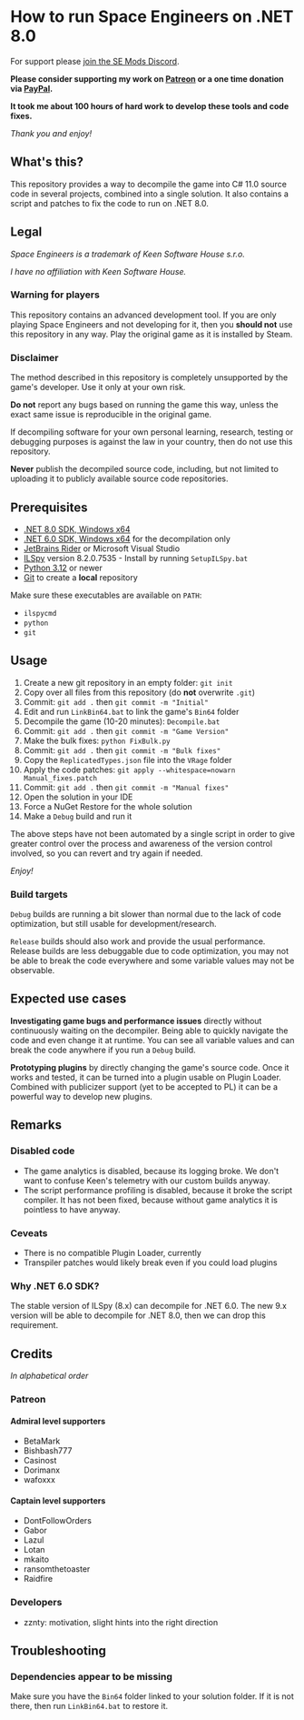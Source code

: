 # How to run Space Engineers on .NET 8.0

For support please [join the SE Mods Discord](https://discord.gg/PYPFPGf3Ca).

**Please consider supporting my work on [Patreon](https://www.patreon.com/semods) or a one time donation via [PayPal](https://www.paypal.com/paypalme/vferenczi/).**

**It took me about 100 hours of hard work to develop these tools and code fixes.**

*Thank you and enjoy!*

## What's this?

This repository provides a way to decompile the game into C# 11.0 source
code in several projects, combined into a single solution. It also 
contains a script and patches to fix the code to run on .NET 8.0.

## Legal

_Space Engineers is a trademark of Keen Software House s.r.o._

_I have no affiliation with Keen Software House._

### Warning for players

This repository contains an advanced development tool.
If you are only playing Space Engineers and not developing for it,
then you **should not** use this repository in any way.
Play the original game as it is installed by Steam.

### Disclaimer

The method described in this repository is completely unsupported
by the game's developer. Use it only at your own risk.

**Do not** report any bugs based on running the game this way,
unless the exact same issue is reproducible in the original game.

If decompiling software for your own personal learning, research,
testing or debugging purposes is against the law in your country,
then do not use this repository. 

**Never** publish the decompiled source code, including, but not
limited to uploading it to publicly available source code repositories.

## Prerequisites

- [.NET 8.0 SDK, Windows x64](https://dotnet.microsoft.com/en-us/download/dotnet/8.0)
- [.NET 6.0 SDK, Windows x64](https://dotnet.microsoft.com/en-us/download/dotnet/6.0) for the decompilation only
- [JetBrains Rider](https://www.jetbrains.com/rider/) or Microsoft Visual Studio
- [ILSpy]() version 8.2.0.7535 - Install by running `SetupILSpy.bat`
- [Python 3.12](https://python.org) or newer
- [Git](https://gitforwindows.org/) to create a **local** repository 

Make sure these executables are available on `PATH`:
- `ilspycmd`
- `python`
- `git`

## Usage

1. Create a new git repository in an empty folder: `git init`
2. Copy over all files from this repository (do **not** overwrite `.git`)
3. Commit: `git add .` then `git commit -m "Initial"`
4. Edit and run `LinkBin64.bat` to link the game's `Bin64` folder
5. Decompile the game (10-20 minutes): `Decompile.bat`
6. Commit: `git add .` then `git commit -m "Game Version"`
7. Make the bulk fixes: `python FixBulk.py`
8. Commit: `git add .` then `git commit -m "Bulk fixes"`
9. Copy the `ReplicatedTypes.json` file into the `VRage` folder
10. Apply the code patches: `git apply --whitespace=nowarn Manual_fixes.patch`
11. Commit: `git add .` then `git commit -m "Manual fixes"`
12. Open the solution in your IDE
13. Force a NuGet Restore for the whole solution
14. Make a `Debug` build and run it

The above steps have not been automated by a single script in order to 
give greater control over the process and awareness of the version
control involved, so you can revert and try again if needed.

_Enjoy!_

### Build targets

`Debug` builds are running a bit slower than normal due to the lack
of code optimization, but still usable for development/research.

`Release` builds should also work and provide the usual performance. 
Release builds are less debuggable due to code optimization, you
may not be able to break the code everywhere and some variable
values may not be observable.

## Expected use cases

**Investigating game bugs and performance issues** directly without 
continuously waiting on the decompiler. Being able to quickly navigate 
the code and even change it at runtime. You can see all variable values 
and can break the code anywhere if you run a `Debug` build.

**Prototyping plugins** by directly changing the game's source code. Once it
works and tested, it can be turned into a plugin usable on Plugin Loader. 
Combined with publicizer support (yet to be accepted to PL) it can be a 
powerful way to develop new plugins.
 
## Remarks

### Disabled code

- The game analytics is disabled, because its logging broke. We don't want to confuse Keen's telemetry with our custom builds anyway.
- The script performance profiling is disabled, because it broke the script compiler. It has not been fixed, because without game analytics it is pointless to have anyway.

### Ceveats

- There is no compatible Plugin Loader, currently
- Transpiler patches would likely break even if you could load plugins

### Why .NET 6.0 SDK?

The stable version of ILSpy (8.x) can decompile for .NET 6.0. 
The new 9.x version will be able to decompile for .NET 8.0,
then we can drop this requirement.

## Credits

*In alphabetical order*

### Patreon

#### Admiral level supporters
- BetaMark
- Bishbash777
- Casinost
- Dorimanx
- wafoxxx

#### Captain level supporters
- DontFollowOrders
- Gabor
- Lazul
- Lotan
- mkaito
- ransomthetoaster
- Raidfire

### Developers
- zznty: motivation, slight hints into the right direction

## Troubleshooting

### Dependencies appear to be missing

Make sure you have the `Bin64` folder linked to your solution folder.
If it is not there, then run `LinkBin64.bat` to restore it.